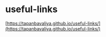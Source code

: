 # useful-links

[https://tapanbavaliya.github.io/useful-links/](https://tapanbavaliya.github.io/useful-links/)
